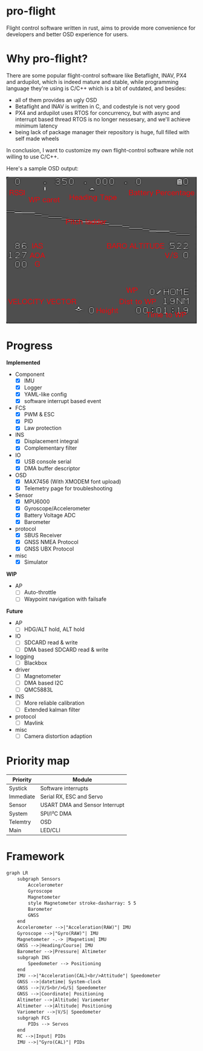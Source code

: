 pro-flight
==========

Flight control software written in rust, aims to provide more convenience for developers
and better OSD experience for users.

Why pro-flight?
===============

There are some popular flight-control software like Betaflight, INAV, PX4 and ardupilot,
which is indeed mature and stable, while programming language they're using is C/C++ which
is a bit of outdated, and besides:
* all of them provides an ugly OSD
* Betaflight and INAV is written in C, and codestyle is not very good
* PX4 and ardupilot uses RTOS for concurrency, but with async and interrupt based thread
  RTOS is no longer nessesary, and we'll achieve minimum latency
* being lack of package manager their repository is huge, full filled with self made wheels

In conclusion, I want to customize my own flight-control software while not willing to
use C/C++.

Here's a sample OSD output:

![OSD](docs/OSD.png)

Progress
========

**Implemented**

* Component
  - [x] IMU
  - [x] Logger
  - [x] YAML-like config
  - [x] software interrupt based event
* FCS
  - [x] PWM & ESC
  - [x] PID
  - [x] Law protection
* INS
  - [x] Displacement integral
  - [x] Complementary filter
* IO
  - [x] USB console serial
  - [x] DMA buffer descriptor
* OSD
  - [x] MAX7456 (With XMODEM font upload)
  - [x] Telemetry page for troubleshooting
* Sensor
  - [x] MPU6000
  - [x] Gyroscope/Accelerometer
  - [x] Battery Voltage ADC
  - [x] Barometer
* protocol
  - [x] SBUS Receiver
  - [x] GNSS NMEA Protocol
  - [x] GNSS UBX Protocol
* misc
  - [x] Simulator

**WIP**

* AP
  - [ ] Auto-throttle
  - [ ] Waypoint navigation with failsafe

**Future**

* AP
  - [ ] HDG/ALT hold, ALT hold
* IO
  - [ ] SDCARD read & write
  - [ ] DMA based SDCARD read & write
* logging
  - [ ] Blackbox
* driver
  - [ ] Magnetometer
  - [ ] DMA based I2C
  - [ ] QMC5883L
* INS
  - [ ] More reliable calibration
  - [ ] Extended kalman filter
* protocol
  - [ ] Mavlink
* misc
  - [ ] Camera distortion adaption

Priority map
============

| Priority  | Module                         |
|-----------|--------------------------------|
| Systick   | Software interrupts            |
| Immediate | Serial RX, ESC and Servo       |
| Sensor    | USART DMA and Sensor Interrupt |
| System    | SPI/I²C DMA                    |
| Telemtry  | OSD                            |
| Main      | LED/CLI                        |

Framework
=========

```mermaid
graph LR
    subgraph Sensors
        Accelerometer
        Gyroscope
        Magnetometer
        style Magnetometer stroke-dasharray: 5 5
        Barometer
        GNSS
    end
    Accelerometer -->|"Acceleration(RAW)"| IMU
    Gyroscope -->|"Gyro(RAW)"| IMU
    Magnetometer -.-> |Magnetism| IMU
    GNSS -->|Heading/Course| IMU
    Barometer -->|Pressure| Altimeter
    subgraph INS
        Speedometer --> Positioning
    end
    IMU -->|"Acceleration(CAL)<br/>Attitude"| Speedometer
    GNSS -->|datetime| System-clock
    GNSS -->|V/S<br/>G/S| Speedometer
    GNSS -->|Coordinate| Positioning
    Altimeter -->|Altitude| Variometer
    Altimeter -->|Altitude| Positioning
    Variometer -->|V/S| Speedometer
    subgraph FCS
        PIDs --> Servos
    end
    RC -->|Input| PIDs
    IMU -->|"Gyro(CAL)"| PIDs
```
